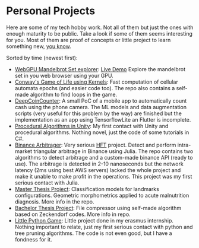 # Personal Projects

Here are some of my tech hobby work. Not all of them but just the ones with enough maturity to be public. Take a look if some of them seems interesting for you. Most of them are proof of concepts or little project to learn something new, [you know](https://en.wikipedia.org/wiki/Learning-by-doing_(economics)).

Sorted by time (newest first):

 - [WebGPU Mandelbrot Set explorer](https://github.com/RicardoHS/wgpu_mandelbrot): [Live Demo](./content/demos/wgpu_mandelbrot.html) Explore the mandelbrot set in you web browser using your GPU.
 - [Conway's Game of Life using Kernels](https://github.com/RicardoHS/conway_game): Fast computation of cellular automata epochs (and easier code too). The repo also contains a self-made algorithm to find loops in the game.
 - [DeepCoinCounter](https://github.com/RicardoHS/DeepCoinCounter): A small PoC of a mobile app to automatically count cash using the phone camera. The ML models and data augmentation scripts (very useful for this problem by the way) are finished but the implementation as an app using TensorflowLite an Flutter is incomplete.
 - [Procedural Algorithms in Unity](https://github.com/RicardoHS/unity_procedural_caves): My first contact with Unity and procedural algorithms. Nothing novel, just the code of some tutorials in C#.
 - [Binance Arbitrager](https://github.com/RicardoHS/binance-argitrager): Very serious [HFT](https://en.wikipedia.org/wiki/High-frequency_trading) project. Detect and perform intra-market triangular arbitrage in Binance using Julia. The repo contains two algorithms to detect arbitrage and a custom-made binance API (ready to use). The arbitrage is detected in 2-10 nanoseconds but the network latency (2ms using best AWS servers) lacked the whole project and make it unable to make profit in the operations. This project was my first serious contact with Julia.
 - [Master Thesis Project](https://github.com/RicardoHS/geomorph_malnutrition_classification_models): Classification models for landmarks configurations. Geometric morphometrics applied to acute malnutrition diagnosis. More info in the repo.
 - [Bachelor Thesis Project](https://github.com/RicardoHS/zeckendorf-codes): File compressor using self-made algorithm based on Zeckendorf codes. More info in repo.
 - [Little Python Game](https://github.com/RicardoHS/pythonTaraGame): Little project done in my erasmus internship. Nothing important to relate, just my first serious contact with python and tree pruning algorithms. The code is not even good, but I have a fondness for it.